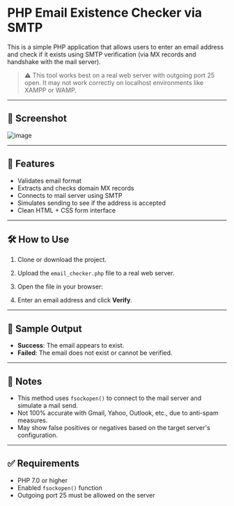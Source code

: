 # PHP Email Existence Checker via SMTP

This is a simple PHP application that allows users to enter an email address and check if it exists using SMTP verification (via MX records and handshake with the mail server).

> ⚠️ This tool works best on a real web server with outgoing port 25 open. It may not work correctly on localhost environments like XAMPP or WAMP.

---

## 📸 Screenshot

![image](https://github.com/user-attachments/assets/a8de8d72-ea40-4f37-83d0-242d33124c7b)


---

## 🚀 Features

- Validates email format
- Extracts and checks domain MX records
- Connects to mail server using SMTP
- Simulates sending to see if the address is accepted
- Clean HTML + CSS form interface

---

## 🛠 How to Use

1. Clone or download the project.

2. Upload the `email_checker.php` file to a real web server.

3. Open the file in your browser:

4. Enter an email address and click **Verify**.

---

## 📄 Sample Output

- **Success**: The email appears to exist.
- **Failed**: The email does not exist or cannot be verified.

---

## 📌 Notes

- This method uses `fsockopen()` to connect to the mail server and simulate a mail send.
- Not 100% accurate with Gmail, Yahoo, Outlook, etc., due to anti-spam measures.
- May show false positives or negatives based on the target server's configuration.

---

## ✅ Requirements

- PHP 7.0 or higher
- Enabled `fsockopen()` function
- Outgoing port 25 must be allowed on the server
